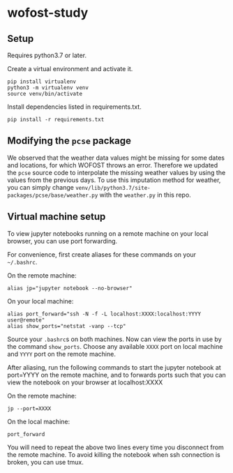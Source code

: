 # wofost-study
## Setup
Requires python3.7 or later.

Create a virtual environment and activate it.
```
pip install virtualenv
python3 -m virtualenv venv
source venv/bin/activate
```

Install dependencies listed in requirements.txt.
```
pip install -r requirements.txt
```

## Modifying the `pcse` package 
We observed that the weather data values might be missing for some dates and locations, for which WOFOST throws an error. Therefore we updated the `pcse` source code to interpolate the missing weather values by using the values from the previous days.
To use this imputation method for weather, you can simply change `venv/lib/python3.7/site-packages/pcse/base/weather.py` with the `weather.py` in this repo. 


## Virtual machine setup
To view jupyter notebooks running on a remote machine on your local browser,
you can use port forwarding.

For convenience, first create aliases for these commands on your `~/.bashrc`.

On the remote machine:
```
alias jp="jupyter notebook --no-browser"
```

On your local machine:
```
alias port_forward="ssh -N -f -L localhost:XXXX:localhost:YYYY user@remote"
alias show_ports="netstat -vanp --tcp"
```
Source your `.bashrc`s on both machines. Now can view the ports in use by the command `show_ports`. 
Choose any available `XXXX` port on local machine and `YYYY` port on the remote machine.


After aliasing, run the following commands to start the jupyter notebook at port=YYYY on the remote machine,
and to forwards ports such that you can view the notebook on your browser at localhost:XXXX

On the remote machine:
```
jp --port=XXXX
```

On the local machine:
```
port_forward
```

You will need to repeat the above two lines every time you disconnect from the remote machine.
To avoid killing the notebook when ssh connection is broken, you can use tmux.


